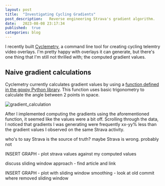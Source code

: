 ```yaml
---
layout: post
title:  "Investigating Cycling Gradients"
post_description:   Reverse engineering Strava's gradient algorithm.
date:   2023-08-08 23:17:34
published:  true
categories: blog
---
```


I recently built [Cyclemetry](https://github.com/walkersutton/cyclemetry), a command line tool for creating cycling telemtry video overlays. I'm pretty happy with overlays it can generate, but there's one thing that I'm still not thrilled with; the computed gradient values.

## Naive gradient calculations
Cyclemetry currently calculates gradient values by using a [function defined in the gpxpy Python library](https://github.com/tkrajina/gpxpy/blob/dev/gpxpy/geo.py#L227-L243). This function uses basic trigonometry to calculate the angle between 2 points in space.

<img class="img-med-responsive" src="https://i.imgur.com/4ZHRuUS.png" alt="gradient_calculation">

After I implemented computing the gradients using the aforementioned function, it seemed like the values were a bit off. Scrolling through the data, I noticed that gradients I was generating were frequently xx-yy% less than the gradient values I observed on the same Strava activity.

who's to say Strava is the source of truth? maybe Strava is wrong. probably not

INSERT GRAPH - plot strava values against my computed values

discuss sliding window approach - find article and link

INSERT GRAPH - plot with sliding window smoothing - look at old commit where removed sliding window
